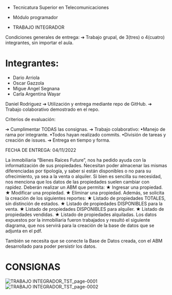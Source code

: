 + Tecnicatura Superior en Telecomunicaciones

+ Módulo programador

+ TRABAJO INTEGRADOR

Condiciones generales de entrega:
➔ Trabajo grupal, de 3(tres) o 4(cuatro) integrantes, sin importar
el aula.

# Integrantes:
-   Dario Arriola
-   Oscar Gazzola
-   Migue Angel Segnana
-   Carla Argentina Wayar


Daniel Rodriguez
➔ Utilización y entrega mediante repo de GitHub.
➔ Trabajo colaborativo demostrado en el repo.

Criterios de evaluación:

➔ Cumplimentar TODAS las consignas.
➔ Trabajo colaborativo:
•Manejo de rama por integrante.
•Todos hayan realizado commits.
•División de tareas y creación de issues.
➔ Entrega en tiempo y forma.

FECHA DE ENTREGA: 04/11/2022

La inmobiliaria “Bienes Raíces Future”, nos ha pedido ayuda con la
informatización de sus propiedades. Necesitan poder almacenar
las mismas diferenciadas por tipología, y saber si están
disponibles o no para su ofrecimiento, ya sea a la venta o alquiler.
Si bien es sencilla su necesidad, nos menciona que los datos de
las propiedades suelen cambiar con rapidez.
Deberán realizar un ABM que permita:
★ Ingresar una propiedad.
★ Modificar una propiedad.
★ Eliminar una propiedad.
Además, se solicita la creación de los siguientes reportes:
★ Listado de propiedades TOTALES, sin distinción de estados.
★ Listado de propiedades DISPONIBLES para la venta.
★ Listado de propiedades DISPONIBLES para alquiler.
★ Listado de propiedades vendidas.
★ Listado de propiedades alquiladas.
Los datos expuestos por la inmobiliaria fueron trabajados y
resultó el siguiente diagrama, que nos servirá para la creación de
la base de datos que se adjunta en el pdf.

También se necesita que se conecte la Base de Datos creada, con
el ABM desarrollado para poder persistir los datos.
# CONSIGNAS

![TRABAJO INTEGRADOR_TST_page-0001](https://user-images.githubusercontent.com/106171748/196010360-30bd728d-8a17-47e0-bd26-ea0ff7104c01.jpg)
![TRABAJO INTEGRADOR_TST_page-0002](https://user-images.githubusercontent.com/106171748/196010366-e960c511-6240-4953-b8e0-3a07b475da23.jpg)

